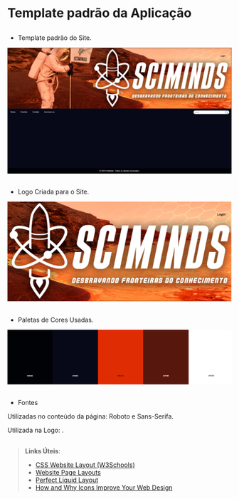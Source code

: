 # Template padrão da Aplicação

## 
-  Template padrão do Site.
  
![TemplatePadrão](https://github.com/ICEI-PUC-Minas-PMV-ADS/pmv-ads-2023-2-e1-proj-web-t14-sciminds/blob/main/documentos/img/Template%20Padrao.png)
## 
- Logo Criada para o Site.

![logoCriada](https://github.com/ICEI-PUC-Minas-PMV-ADS/pmv-ads-2023-2-e1-proj-web-t14-sciminds/blob/main/documentos/img/LogoCriada.png)
## 
- Paletas de Cores Usadas.

![PaletaDeCores](https://github.com/ICEI-PUC-Minas-PMV-ADS/pmv-ads-2023-2-e1-proj-web-t14-sciminds/blob/main/documentos/img/paletadecores.png)

##
- Fontes<br>

 Utilizadas no conteúdo da página: Roboto e Sans-Serifa.<br>

 Utilizada na Logo: .

##

> **Links Úteis**:
>
> - [CSS Website Layout (W3Schools)](https://www.w3schools.com/css/css_website_layout.asp)
> - [Website Page Layouts](http://www.cellbiol.com/bioinformatics_web_development/chapter-3-your-first-web-page-learning-html-and-css/website-page-layouts/)
> - [Perfect Liquid Layout](https://matthewjamestaylor.com/perfect-liquid-layouts)
> - [How and Why Icons Improve Your Web Design](https://usabilla.com/blog/how-and-why-icons-improve-you-web-design/)
